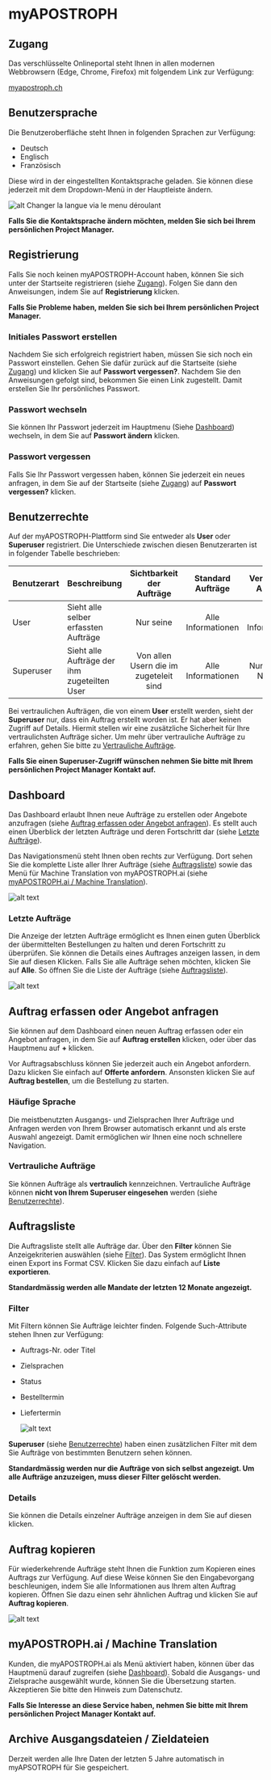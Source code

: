 [user-languages]: /assets/de/user-languages.gif
[dashboard]: /assets/de/dashboard.gif "Dashboard"
[copy-order]: /assets/de/copy-order.png "Auftrag kopieren"
[filter-orders]: /assets/de/filter-orders.gif "Aufträge filtern"
[last-orders]: /assets/de/last-orders.png "Letzte Aufträge"

# myAPOSTROPH

## Zugang [](#access)
Das verschlüsselte Onlineportal steht Ihnen in allen modernen Webbrowsern (Edge, Chrome, Firefox) mit folgendem Link zur Verfügung:

[myapostroph.ch](https://myapostroph.ch/)

## Benutzersprache [](#user-languages)

Die Benutzeroberfläche steht Ihnen in folgenden Sprachen zur Verfügung:

- Deutsch
- Englisch
- Französisch

Diese wird in der eingestellten Kontaktsprache geladen. Sie können diese jederzeit mit dem Dropdown-Menü in der Hauptleiste ändern.

![alt Changer la langue via le menu déroulant][user-languages]

**Falls Sie die Kontaktsprache ändern möchten, melden Sie sich bei Ihrem persönlichen Project Manager.**

## Registrierung [](#sign-up)
Falls Sie noch keinen myAPOSTROPH-Account haben, können Sie sich unter der Startseite registrieren (siehe [Zugang](#access)). Folgen Sie dann den Anweisungen, indem Sie auf **Registrierung** klicken.

**Falls Sie Probleme haben, melden Sie sich bei Ihrem persönlichen Project Manager.**

### Initiales Passwort erstellen [](#initial-pwd)

Nachdem Sie sich erfolgreich registriert haben, müssen Sie sich noch ein Passwort einstellen. Gehen Sie dafür zurück auf die Startseite (siehe [Zugang](#access)) und klicken Sie auf **Passwort vergessen?**. Nachdem Sie den Anweisungen gefolgt sind, bekommen Sie einen Link zugestellt. Damit erstellen Sie Ihr persönliches Passwort.

### Passwort wechseln [](#change-pwd)

Sie können Ihr Passwort jederzeit im Hauptmenu (Siehe [Dashboard](#dashboard)) wechseln, in dem Sie auf **Passwort ändern** klicken.

### Passwort vergessen [](#forgot-pwd)

Falls Sie Ihr Passwort vergessen haben, können Sie jederzeit ein neues anfragen, in dem Sie auf der Startseite (siehe [Zugang](#access)) auf **Passwort vergessen?** klicken.

## Benutzerrechte [](#user-rights)

Auf der myAPOSTROPH-Plattform sind Sie entweder als **User** oder **Superuser** registriert. Die Unterschiede zwischen diesen Benutzerarten ist in folgender Tabelle beschrieben:

| Benutzerart | Beschreibung                                 |       Sichtbarkeit der Aufträge        | Standard Aufträge  | Vertrauliche Aufträge |
| ----------- | -------------------------------------------- | :------------------------------------: | :----------------: | :-------------------: |
| User        | Sieht alle selber erfassten Aufträge         |               Nur seine                | Alle Informationen |  Alle Informationen   |
| Superuser   | Sieht alle Aufträge der ihm zugeteilten User | Von allen Usern die im zugeteleit sind | Alle Informationen |  Nur Auftrags Nummer  |



Bei vertraulichen Aufträgen, die von einem **User** erstellt werden, sieht der **Superuser** nur, dass ein Auftrag erstellt worden ist. Er hat aber keinen Zugriff auf Details. Hiermit stellen wir eine zusätzliche Sicherheit für Ihre vertraulichsten Aufträge sicher. Um mehr über vertrauliche Aufträge zu erfahren, gehen Sie bitte zu [Vertrauliche Aufträge](#confidential-orders).

**Falls Sie einen Superuser-Zugriff wünschen nehmen Sie bitte mit Ihrem persönlichen Project Manager Kontakt auf.**

## Dashboard [](#dashboard)

Das Dashboard erlaubt Ihnen neue Aufträge zu erstellen oder Angebote anzufragen (siehe [Auftrag erfassen oder Angebot anfragen](#orders)). Es stellt auch einen Überblick der letzten Aufträge und deren Fortschritt dar (siehe [Letzte Aufträge](#last-orders)).

Das Navigationsmenü steht Ihnen oben rechts zur Verfügung. Dort sehen Sie die komplette Liste aller Ihrer Aufträge (siehe [Auftragsliste](#orders-list)) sowie das Menü für Machine Translation von myAPOSTROPH.ai (siehe [myAPOSTROPH.ai / Machine Translation](#machine-translation)).

![alt text][dashboard]

### Letzte Aufträge [](#last-orders)

Die Anzeige der letzten Aufträge ermöglicht es Ihnen einen guten Überblick der übermittelten Bestellungen zu halten und deren Fortschritt zu überprüfen. Sie können die Details eines Auftrages anzeigen lassen, in dem Sie auf diesen Klicken. Falls Sie alle Aufträge sehen möchten, klicken Sie auf **Alle**. So öffnen Sie die Liste der Aufträge (siehe [Auftragsliste](#orders-list)).

![alt text][last-orders]

## Auftrag erfassen oder Angebot anfragen [](#orders)

Sie können auf dem Dashboard einen neuen Auftrag erfassen oder ein Angebot anfragen, in dem Sie auf **Auftrag erstellen** klicken, oder über das Hauptmenu auf **+** klicken.

Vor Auftragsabschluss können Sie jederzeit auch ein Angebot anfordern. Dazu klicken Sie einfach auf **Offerte anfordern**. Ansonsten klicken Sie auf **Auftrag bestellen**, um die Bestellung zu starten.

### Häufige Sprache [](#frequent-languages)

Die meistbenutzten Ausgangs- und Zielsprachen Ihrer Aufträge und Anfragen werden von Ihrem Browser automatisch erkannt und als erste Auswahl angezeigt. Damit ermöglichen wir Ihnen eine noch schnellere Navigation.

### Vertrauliche Aufträge [](#confidential-orders)

Sie können Aufträge als **vertraulich** kennzeichnen. Vertrauliche Aufträge können **nicht von Ihrem Superuser eingesehen** werden (siehe [Benutzerrechte](#user-rights)).

## Auftragsliste [](#orders-list)

Die Auftragsliste stellt alle Aufträge dar. Über den **Filter** können Sie Anzeigekriterien auswählen (siehe [Filter](#orders-filter)). Das System ermöglicht Ihnen einen Export ins Format CSV. Klicken Sie dazu einfach auf **Liste exportieren**.

**Standardmässig werden alle Mandate der letzten 12 Monate angezeigt.**

### Filter [](#orders-filter)

Mit Filtern können Sie Aufträge leichter finden. Folgende Such-Attribute stehen Ihnen zur Verfügung:

* Auftrags-Nr. oder Titel

* Zielsprachen

* Status

* Bestelltermin

* Liefertermin

  ![alt text][filter-orders]

**Superuser** (siehe [Benutzerrechte](#user-rights)) haben einen zusätzlichen Filter mit dem Sie Aufträge von bestimmten Benutzern sehen können.

**Standardmässig werden nur die Aufträge von sich selbst angezeigt. Um alle Aufträge anzuzeigen, muss dieser Filter gelöscht werden.**

### Details

Sie können die Details einzelner Aufträge anzeigen in dem Sie auf diesen klicken.

## Auftrag kopieren [](#copy-order)

Für wiederkehrende Aufträge steht Ihnen die Funktion zum Kopieren eines Auftrags zur Verfügung. Auf diese Weise können Sie den Eingabevorgang beschleunigen, indem Sie alle Informationen aus Ihrem alten Auftrag kopieren. Öffnen Sie dazu einen sehr ähnlichen Auftrag und klicken Sie auf **Auftrag kopieren**.

![alt text][copy-order]

## myAPOSTROPH.ai / Machine Translation [](#machine-translation)

Kunden, die myAPOSTROPH.ai als Menü aktiviert haben, können über das Hauptmenü darauf zugreifen (siehe [Dashboard](#dashboard)). Sobald die Ausgangs- und Zielsprache ausgewählt wurde, können Sie die Übersetzung starten. Akzeptieren Sie bitte den Hinweis zum Datenschutz.

**Falls Sie Interesse an diese Service haben, nehmen Sie bitte mit Ihrem persönlichen Project Manager Kontakt auf.**

## Archive Ausgangsdateien / Zieldateien [](#archives)

Derzeit werden alle Ihre Daten der letzten 5 Jahre automatisch in myAPSOTROPH für Sie gespeichert.
